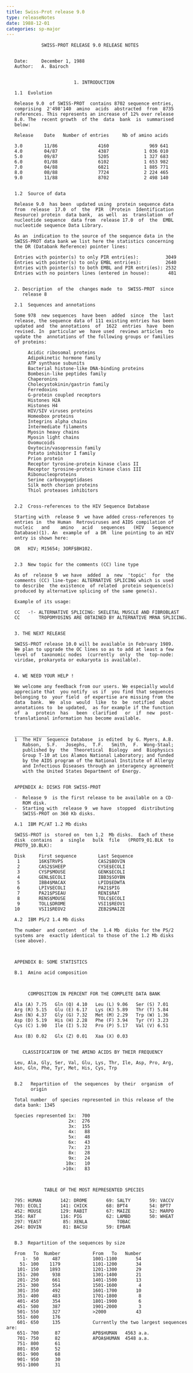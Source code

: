 ```yaml
---
title: Swiss-Prot release 9.0
type: releaseNotes
date: 1988-12-01
categories: sp-major
---
```


                 SWISS-PROT RELEASE 9.0 RELEASE NOTES


       Date:     December 1, 1988
       Author:   A. Bairoch


                             1. INTRODUCTION

       1.1  Evolution

       Release 9.0  of SWISS-PROT  contains 8702 sequence entries,
       comprising  2'498'140  amino  acids  abstracted  from  8735
       references. This represents an increase of 12% over release
       8.0. The  recent growth  of the  data  bank  is  summarised
       below:

       Release    Date   Number of entries     Nb of amino acids

       3.0        11/86               4160               969 641
       4.0        04/87               4387             1 036 010
       5.0        09/87               5205             1 327 683
       6.0        01/88               6102             1 653 982
       7.0        04/88               6821             1 885 771
       8.0        08/88               7724             2 224 465
       9.0        11/88               8702             2 498 140


       1.2  Source of data

       Release 9.0  has been  updated using  protein sequence data
       from  release  17.0  of  the  PIR  (Protein  Identification
       Resource) protein  data bank,  as well  as  translation  of
       nucleotide sequence  data from  release 17.0  of  the  EMBL
       nucleotide sequence Data Library.

       As an  indication to the source of the sequence data in the
       SWISS-PROT data bank we list here the statistics concerning
       the DR (Databank Reference) pointer lines:

       Entries with pointer(s) to only PIR entri(es):          3049
       Entries with pointer(s) to only EMBL entri(es):         2640
       Entries with pointer(s) to both EMBL and PIR entri(es): 2532
       Entries with no pointers lines (entered in house):       481


       2. Description  of the  changes made  to  SWISS-PROT  since
          release 8

       2.1  Sequences and annotations

       Some 978  new sequences  have been  added  since  the  last
       release, the sequence data of 111 existing entries has been
       updated and  the annotations  of  1622  entries  have  been
       revised. In  particular we  have used  reviews articles  to
       update the  annotations of the following groups or families
       of proteins:

            Acidic ribosomal proteins
            Adipokinetic hormone family
            ATP synthase subunits
            Bacterial histone-like DNA-binding proteins
            Bombesin-like peptides family
            Chaperonins
            Cholecystokinin/gastrin family
            Ferredoxins
            G-protein coupled receptors
            Histones H2A
            Histones H4
            HIV/SIV viruses proteins
            Homeobox proteins
            Integrins alpha chains
            Intermediate filaments
            Myosin heavy chains
            Myosin light chains
            Ovomucoids
            Oxytocin/vasopressin family
            Potato inhibitor I family
            Prion protein
            Receptor tyrosine-protein kinase class II
            Receptor tyrosine-protein kinase class III
            Ribonucleoproteins
            Serine carboxypeptidases
            Silk moth chorion proteins
            Thiol proteases inhibitors


       2.2  Cross-references to the HIV Sequence Database

       Starting with  release 9  we have added cross-references to
       entries in  the Human  Retroviruses and AIDS compilation of
       nucleic   and    amino   acid   sequences   (HIV   Sequence
       Database)(1). An  example of  a DR  line pointing to an HIV
       entry is shown here:

       DR   HIV; M15654; 3ORF$BH102.


       2.3  New topic for the comments (CC) line type

       As of  release 9  we have  added  a  new  'topic'  for  the
       comments (CC) line-type: ALTERNATIVE SPLICING which is used
       to describe  the existence  of related  protein sequence(s)
       produced by alternative splicing of the same gene(s).

       Example of its usage:

       CC   -!- ALTERNATIVE SPLICING: SKELETAL MUSCLE AND FIBROBLAST
       CC       TROPOMYOSINS ARE OBTAINED BY ALTERNATIVE MRNA SPLICING.


       3. THE NEXT RELEASE

       SWISS-PROT release 10.0 will be available in February 1989.
       We plan to upgrade the OC lines so as to add at least a few
       level of  taxonomic nodes  (currently  only  the  top-node:
       viridae, prokaryota or eukaryota is available).


       4. WE NEED YOUR HELP !

       We welcome any feedback from our users. We especially would
       appreciate that  you notify  us if  you find that sequences
       belonging to  your field  of expertise are missing from the
       data  bank.  We  also  would  like  to  be  notified  about
       annotations to  be updated,  as for example if the function
       of  a   protein  has   been  clarified   or  if  new  post-
       translational information has become available.


       ____________________
       1  The HIV  Sequence Database  is edited  by G. Myers, A.B.
          Rabson,  S.F.   Josephs,  T.F.   Smith,  F.  Wong-Staal;
          published by  the  Theoretical  Biology  and  Biophysics
          Group T-10 at Los Alamos National Laboratory; and funded
          by the AIDS program of the National Institute of Allergy
          and Infectious Diseases through an interagency agreement
          with the United States Department of Energy.


       APPENDIX A: DISKS FOR SWISS-PROT

       -  Release 9  is the first release to be available on a CD-
          ROM disk.
       -  Starting with  release 9  we have  stopped  distributing
          SWISS-PROT on 360 Kb disks.

       A.1  IBM PC/AT 1.2 Mb disks

       SWISS-PROT is  stored on  ten 1.2  Mb disks.  Each of these
       disk  contains   a  single   bulk  file   (PROT9_01.BLK  to
       PROT9_10.BLK):

       Disk     First sequence        Last Sequence
        1       16K$TRVPS             CAS2$BOVIN
        2       CAS2$SHEEP            CYSE$ECOLI
        3       CYSP$MOUSE            GENK$ECOLI
        4       GENL$ECOLI            IBB3$SOYBN
        5       IBB4$MACAX            LPID$EDWTA
        6       LPIV$ECOLI            PA21$PIG
        7       PA21$PSEAU            RENI$RAT
        8       RENS$MOUSE            TOLC$ECOLI
        9       TOLL$DROME            VSI1$REOV1
       10       VSI1$REOV2            ZEB2$MAIZE

       A.2  IBM PS/2 1.4 Mb disks

       The number  and content  of the  1.4 Mb  disks for the PS/2
       systems are  exactly identical to those of the 1.2 Mb disks
       (see above).



       APPENDIX B: SOME STATISTICS

       B.1  Amino acid composition



            COMPOSITION IN PERCENT FOR THE COMPLETE DATA BANK

       Ala (A) 7.75   Gln (Q) 4.10   Leu (L) 9.06   Ser (S) 7.01
       Arg (R) 5.15   Glu (E) 6.17   Lys (K) 5.89   Thr (T) 5.84
       Asn (N) 4.37   Gly (G) 7.32   Met (M) 2.29   Trp (W) 1.36
       Asp (D) 5.19   His (H) 2.28   Phe (F) 3.94   Tyr (Y) 3.23
       Cys (C) 1.90   Ile (I) 5.32   Pro (P) 5.17   Val (V) 6.51

       Asx (B) 0.02   Glx (Z) 0.01   Xaa (X) 0.03


          CLASSIFICATION OF THE AMINO ACIDS BY THEIR FREQUENCY

       Leu, Ala, Gly, Ser, Val, Glu, Lys, Thr, Ile, Asp, Pro, Arg,
       Asn, Gln, Phe, Tyr, Met, His, Cys, Trp


       B.2   Repartition of  the sequences  by their  organism  of
             origin

       Total number  of species represented in this release of the
       data bank: 1345

       Species represented 1x:  700
                           2x:  276
                           3x:  155
                           4x:   88
                           5x:   48
                           6x:   43
                           7x:   23
                           8x:   28
                           9x:   24
                          10x:   10
                         >10x:   83



                  TABLE OF THE MOST REPRESENTED SPECIES

       795: HUMAN       142: DROME       69: SALTY       59: VACCV
       703: ECOLI       141: CHICK       68: BPT4        54: BPT7
       452: MOUSE       129: RABIT       67: MAIZE       52: MARPO
       356: RAT         116: PIG         62: LAMBD       50: WHEAT
       297: YEAST        85: XENLA           TOBAC
       264: BOVIN        81: BACSU       59: EPBAR


       B.3  Repartition of the sequences by size

       From   To  Number            From   To   Number
          1-  50     487            1001-1100       54
         51- 100    1179            1101-1200       34
        101- 150    1893            1201-1300       29
        151- 200     938            1301-1400       21
        201- 250     661            1401-1500       13
        251- 300     554            1501-1600        4
        301- 350     492            1601-1700       10
        351- 400     483            1701-1800        8
        401- 450     354            1801-1900        6
        451- 500     387            1901-2000        3
        501- 550     327            >2000           43
        551- 600     176
        601- 650     135            Currently the two largest sequences are:
        651- 700      87            APB$HUMAN   4563 a.a.
        701- 750      82            APOA$HUMAN  4548 a.a.
        751- 800      61
        801- 850      52
        851- 900      68
        901- 950      30
        951-1000      31
      
